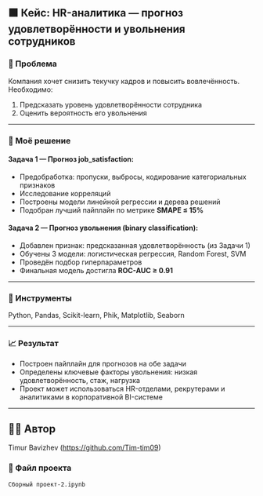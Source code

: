 ## 🟩 Кейс: HR-аналитика — прогноз удовлетворённости и увольнения сотрудников

### 📌 Проблема
Компания хочет снизить текучку кадров и повысить вовлечённость. Необходимо:
1. Предсказать уровень удовлетворённости сотрудника
2. Оценить вероятность его увольнения

---

### 🔧 Моё решение

#### Задача 1 — Прогноз job_satisfaction:
- Предобработка: пропуски, выбросы, кодирование категориальных признаков
- Исследование корреляций
- Построены модели линейной регрессии и дерева решений
- Подобран лучший пайплайн по метрике **SMAPE ≤ 15%**

#### Задача 2 — Прогноз увольнения (binary classification):
- Добавлен признак: предсказанная удовлетворённость (из Задачи 1)
- Обучены 3 модели: логистическая регрессия, Random Forest, SVM
- Проведён подбор гиперпараметров
- Финальная модель достигла **ROC-AUC ≥ 0.91**

---

### 🧰 Инструменты
Python, Pandas, Scikit-learn, Phik, Matplotlib, Seaborn

---

### 📈 Результат
- Построен пайплайн для прогнозов на обе задачи
- Определены ключевые факторы увольнения: низкая удовлетворённость, стаж, нагрузка
- Проект может использоваться HR-отделами, рекрутерами и аналитиками в корпоративной BI-системе

---

## 🧑‍💻 Автор

Timur Bavizhev (https://github.com/Tim-tim09)

### 📁 Файл проекта
`Сборный проект-2.ipynb`
